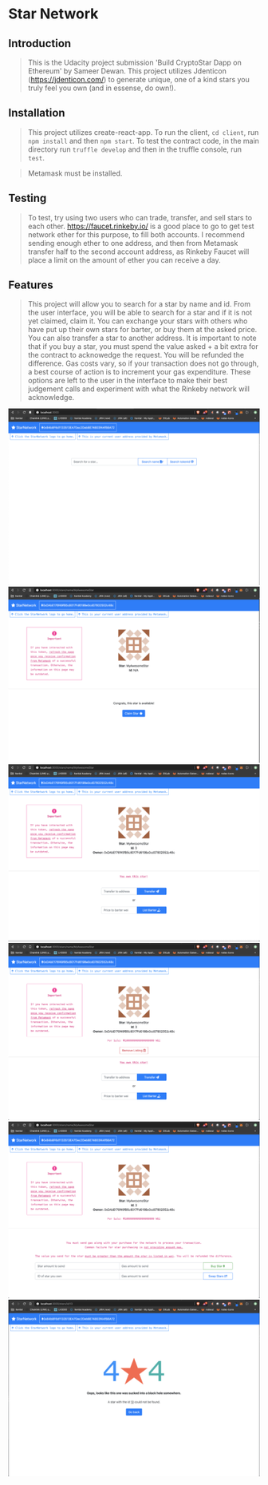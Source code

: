 # Star Network

## Introduction

> This is the Udacity project submission 'Build CryptoStar Dapp on Ethereum' by Sameer Dewan.
> This project utilizes Jdenticon (https://jdenticon.com/) to generate unique, one of a kind stars you truly feel you own (and in essense, do own!).


## Installation

> This project utilizes create-react-app. To run the client, ``cd client``, run ``npm install`` and then ``npm start``. To test the contract code, in the main directory run ``truffle develop`` and then in the truffle console, run ``test``.

> Metamask must be installed.

## Testing

> To test, try using two users who can trade, transfer, and sell stars to each other. https://faucet.rinkeby.io/ is a good place to go to get test network ether for this purpose, to fill both accounts. I recommend sending enough ether to one address, and then from Metamask transfer half to the second account address, as Rinkeby Faucet will place a limit on the amount of ether you can receive a day.

## Features

> This project will allow you to search for a star by name and id. From the user interface, you will be able to search for a star and if it is not yet claimed, claim it. You can exchange your stars with others who have put up their own stars for barter, or buy them at the asked price. You can also transfer a star to another address. It is important to note that if you buy a star, you must spend the value asked + a bit extra for the contract to acknowedge the request. You will be refunded the difference. Gas costs vary, so if your transaction does not go through, a best course of action is to increment your gas expenditure. These options are left to the user in the interface to make their best judgement calls and experiment with what the Rinkeby network will acknowledge. 

![](./screens/1.png)
![](./screens/2.png)
![](./screens/3.png)
![](./screens/4.png)
![](./screens/5.png)
![](./screens/6.png)